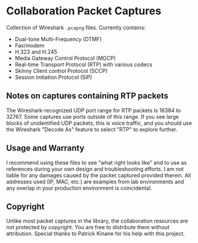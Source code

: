 # Collaboration Packet Captures
Collection of Wireshark `.pcapng` files. Currently contains:
  - Dual-tone Multi-Frequency (DTMF)
  - Fax/modem
  - H.323 and H.245
  - Media Gateway Control Protocol (MGCP)
  - Real-time Transport Protocol (RTP) with various codecs
  - Skinny Client control Protocol (SCCP)
  - Session Initiation Protocol (SIP)

## Notes on captures containing RTP packets
The Wireshark-recognized UDP port range for RTP packets is 16384 to 32767.
Some captures use ports outside of this range. If you see large blocks of
unidentified UDP packets, this is voice traffic, and you should use
the Wireshark "Decode As" feature to select "RTP" to explore further.

## Usage and Warranty
I recommend using these files to see "what right looks like" and to use
as references during your own design and troubleshooting efforts. I am
not liable for any damages caused by the packet captured provided therein.
All addresses used (IP, MAC, etc.) are examples from lab environments
and any overlap in your production environment is coincidental.

## Copyright
Unlike most packet captures in the library, the collaboration resources are not
protected by copyright. You are free to distribute them without attribution.
Special thanks to Patrick Kinane for his help with this project.